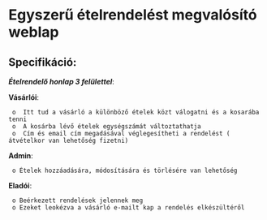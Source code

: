 # Egyszerű ételrendelést megvalósító weblap

## Specifikáció:



**_Ételrendelő honlap 3 felülettel_**:



  __Vásárlói__:
  
     o	Itt tud a vásárló a különböző ételek közt válogatni és a kosarába tenni
     o	A kosárba lévő ételek egységszámát változtathatja
     o	Cím és email cím megadásával véglegesítheti a rendelést ( átvételkor van lehetőség fizetni)
  
  __Admin__:
  
     o Ételek hozzáadására, módosítására és törlésére van lehetőség 
    
  __Eladói__:
  
     o Beérkezett rendelések jelennek meg
     o Ezeket leokézva a vásárló e-mailt kap a rendelés elkészültéről
